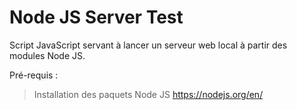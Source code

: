 # Node JS Server Test

Script JavaScript servant à lancer un serveur web local à partir des modules Node JS.

Pré-requis :
> Installation des paquets Node JS
> <a href="https://nodejs.org/en/">https://nodejs.org/en/</a>
